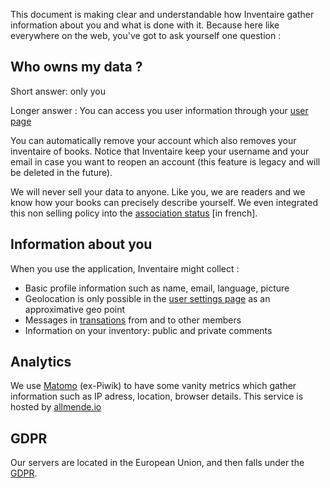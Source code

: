 <!-- LANG:EN, title="Privacy"-->

This document is making clear and understandable how Inventaire gather information about you and what is done with it. Because here like everywhere on the web, you've got to ask yourself one question : 

## Who owns my data ?

Short answer: only you

Longer answer : 
You can access you user information through your [user page](https://inventaire.io/api/user/)

You can automatically remove your account which also removes your inventaire of books. Notice that Inventaire keep your username and your email in case you want to reopen an account (this feature is legacy and will be deleted in the future).

We will never sell your data to anyone. Like you, we are readers and we know how your books can precisely describe yourself. We even integrated this non selling policy into the [association status](Association) [in french].

## Information about you
When you use the application, Inventaire might collect :

- Basic profile information such as name, email, language, picture
- Geolocation is only possible in the [user settings page](https://inventaire.io/settings/profile) as an approximative geo point
- Messages in [transations](https://inventaire.io/transactions) from and to other members
- Information on your inventory: public and private comments

## Analytics
We use [Matomo](https://matomo.org) (ex-Piwik) to have some vanity metrics which gather information such as IP adress, location, browser details. This service is hosted by [allmende.io](allmende.io)

## GDPR
Our servers are located in the European Union, and then falls under the [GDPR](https://en.wikipedia.org/wiki/General_Data_Protection_Regulation).


<!-- LANG:FR, title="Privacy"-->